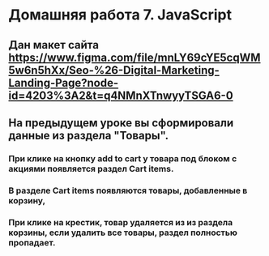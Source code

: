 # Домашняя работа 7. JavaScript
## Дан макет сайта https://www.figma.com/file/mnLY69cYE5cqWM5w6n5hXx/Seo-%26-Digital-Marketing-Landing-Page?node-id=4203%3A2&t=q4NMnXTnwyyTSGA6-0
## На предыдущем уроке вы сформировали данные из раздела "Товары".
### При клике на кнопку add to cart у товара под блоком с акциями появляется раздел Cart items.
### В разделе Cart items появляются товары, добавленные в корзину,
### При клике на крестик, товар удаляется из из раздела корзины, если удалить все товары, раздел полностью пропадает.

